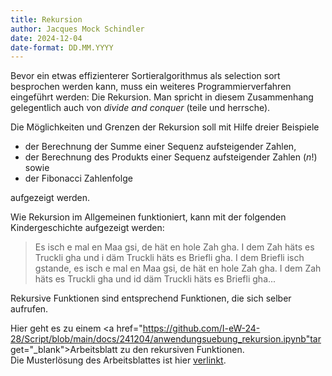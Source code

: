 ```yaml
---
title: Rekursion
author: Jacques Mock Schindler
date: 2024-12-04
date-format: DD.MM.YYYY
---
```


Bevor ein etwas effizienterer Sortieralgorithmus als selection sort besprochen
werden kann, muss ein weiteres Programmierverfahren eingeführt werden: Die
Rekursion. Man spricht in diesem Zusammenhang gelegentlich auch von *divide and
conquer* (teile und herrsche).

Die Möglichkeiten und Grenzen der Rekursion soll mit Hilfe dreier Beispiele

* der Berechnung der Summe einer Sequenz aufsteigender Zahlen,
* der Berechnung des Produkts einer Sequenz aufsteigender Zahlen ($n!$) sowie
* der Fibonacci Zahlenfolge

aufgezeigt werden.

Wie Rekursion im Allgemeinen funktioniert, kann mit der folgenden
Kindergeschichte aufgezeigt werden:

>Es isch e mal en Maa gsi, de hät en hole Zah gha. I dem Zah häts es
>Truckli gha und i däm Truckli häts es Briefli gha. I dem Briefli isch
>gstande, es isch e mal en Maa gsi, de hät en hole Zah gha. I dem Zah
>häts es Truckli gha und id däm Truckli häts es Briefli gha...

Rekursive Funktionen sind entsprechend Funktionen, die sich selber
aufrufen. 

Hier geht es zu einem 
<a
href="https://github.com/I-eW-24-28/Script/blob/main/docs/241204/anwendungsuebung_rekursion.ipynb"tar
get="_blank">Arbeitsblatt zu den rekursiven Funktionen</a>.  
Die Musterlösung des Arbeitsblattes ist hier
<a href="https://colab.research.google.com/github/I-eW-24-28/Script/blob/main/docs/241204/musterloesung_anwendungsuebung_rekursion.ipynb" target="_blank">verlinkt</a>.